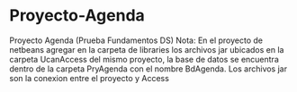 # Proyecto-Agenda
Proyecto Agenda (Prueba Fundamentos DS)
Nota: En el proyecto de netbeans agregar en la carpeta de libraries los archivos jar ubicados en la carpeta UcanAccess del mismo proyecto, la base de datos se encuentra dentro de la carpeta PryAgenda con el nombre BdAgenda.
Los archivos jar son la conexion entre el proyecto y Access
